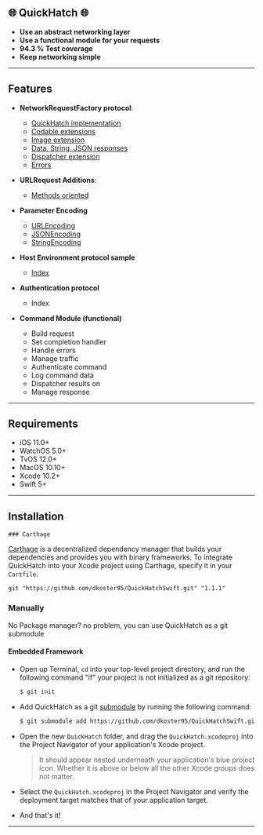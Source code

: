 

## 🌐 QuickHatch 🌐
- **Use an abstract networking layer**
- **Use a functional module for your requests**
- **94.3 % Test coverage**
- **Keep networking simple**
---


## Features

- **NetworkRequestFactory protocol**:
	- [QuickHatch implementation](https://github.com/dkoster95/QuickHatchSwift/blob/master/Docs/GettingStarted.md)
	- [Codable extensions](https://github.com/dkoster95/QuickHatchSwift/blob/master/Docs/CodableExtensions.md)
	- [Image extension](https://github.com/dkoster95/QuickHatchSwift/blob/master/Docs/ImageExtension.md)
	- [Data, String, JSON responses](https://github.com/dkoster95/QuickHatchSwift/blob/master/Docs/Responses.md)
	- [Dispatcher extension](https://github.com/dkoster95/QuickHatchSwift/blob/master/Docs/DispatcherExtension.md)
	- [Errors](https://github.com/dkoster95/QuickHatchSwift/blob/master/Docs/Error.md)
- **URLRequest Additions**:
	- [Methods oriented](https://github.com/dkoster95/QuickHatchSwift/blob/master/Docs/URLRequestExtension.md)
- **Parameter Encoding**
	- [URLEncoding](https://github.com/dkoster95/QuickHatchSwift/blob/master/Docs/URLEncoding.md)
	- [JSONEncoding](https://github.com/dkoster95/QuickHatchSwift/blob/master/Docs/JSONEncoding.md)
	- [StringEncoding](https://github.com/dkoster95/QuickHatchSwift/blob/master/Docs/StringEncoding.md)
- **Host Environment protocol sample**
	- [Index](https://github.com/dkoster95/QuickHatchSwift/blob/master/Docs/HostEnvironment.md)
- **Authentication protocol**
	- Index

- **Command Module (functional)**
	- Build request
	- Set completion handler
	- Handle errors
	- Manage traffic
	- Authenticate command
	- Log command data
	- Dispatcher results on 
	- Manage response
---

## Requirements

- iOS 11.0+ 
- WatchOS 5.0+
- TvOS 12.0+
- MacOS 10.10+
- Xcode 10.2+
- Swift 5+

---

## Installation
	### Carthage

[Carthage](https://github.com/Carthage/Carthage) is a decentralized dependency manager that builds your dependencies and provides you with binary frameworks. To integrate QuickHatch into your Xcode project using Carthage, specify it in your `Cartfile`:

```ogdl
git "https://github.com/dkoster95/QuickHatchSwift.git" "1.1.1"
```

### Manually

No Package manager? no problem, you can use QuickHatch as a git submodule

#### Embedded Framework

- Open up Terminal, `cd` into your top-level project directory, and run the following command "if" your project is not initialized as a git repository:

  ```bash
  $ git init
  ```

- Add QuickHatch as a git [submodule](https://git-scm.com/docs/git-submodule) by running the following command:

  ```bash
  $ git submodule add https://github.com/dkoster95/QuickHatchSwift.git
  ```

- Open the new `QuickHatch` folder, and drag the `QuickHatch.xcodeproj` into the Project Navigator of your application's Xcode project.

    > It should appear nested underneath your application's blue project icon. Whether it is above or below all the other Xcode groups does not matter.

- Select the `QuickHatch.xcodeproj` in the Project Navigator and verify the deployment target matches that of your application target.


- And that's it!
---

